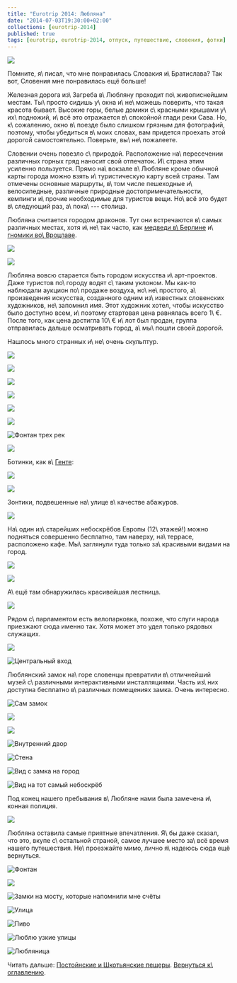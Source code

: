 ```yaml
---
title: "Eurotrip 2014: Любляна"
date: "2014-07-03T19:30:00+02:00"
collections: [eurotrip-2014]
published: true
tags: [eurotrip, eurotrip-2014, отпуск, путешествие, словения, фотки]
---
```


![](/images/travel/2014-06-eurotrip/ljubljana-cover.jpg)

Помните, я\ писал, что мне понравилась Словакия и\ Братислава? Так вот, Словения мне понравилась ещё больше!

<!--more-->

Железная дорога из\ Загреба в\ Любляну проходит по\ живописнейшим местам. Ты\ просто сидишь у\ окна и\ не\ можешь 
поверить, что такая красота бывает. Высокие горы, белые домики с\ красными крышами у\ их\ подножий, и\ всё это 
отражается в\ спокойной глади реки Сава. Но, к\ сожалению, окно в\ поезде было слишком грязным для фотографий, поэтому, 
чтобы убедиться в\ моих словах, вам придется проехать этой дорогой самостоятельно. Поверьте, вы\ не\ пожалеете. 

Словении очень повезло с\ природой. Расположение на\ пересечении различных горных гряд наносит свой отпечаток. И\ страна 
этим усиленно пользуется. Прямо на\ вокзале в\ Любляне кроме обычной карты города можно взять и\ туристическую карту 
всей страны. Там отмечены основные маршруты, в\ том числе пешеходные и\ велосипедные, различные природные 
достопримечательности, кемпинги и\ прочие необходимые для туристов вещи. Но\ всё это будет в\ следующий раз, 
а\ пока\ --- столица.

Любляна считается городом драконов. Тут они встречаются в\ самых различных местах, хотя и\ не\ так часто, как [медведи 
в\ Берлине][berlin] и\ [гномики во\ Вроцлаве][wroclaw].

![](/images/travel/2014-06-eurotrip/ljubljana-dragon-1.jpg)

![](/images/travel/2014-06-eurotrip/ljubljana-dragon-2.jpg)

Любляна вовсю старается быть городом искусства и\ арт-проектов. Даже туристов по\ городу водят с\ таким уклоном.
Мы как-то наблюдали аукцион по\ продаже воздуха, но\ не\ простого, а\ произведения искусства, созданного одним
из\ известных словенских художников, не\ запомнил имя. Этот художник хотел, чтобы искусство было доступно всем, 
и\ поэтому стартовая цена равнялась всего 1\ €. После того, как цена достигла 10\ € и\ лот был продан, группа 
отправилась дальше осматривать город, а\ мы\ пошли своей дорогой.

Нашлось много странных и\ не\ очень скульптур.

![](/images/travel/2014-06-eurotrip/ljubljana-sculpture-1.jpg)

![](/images/travel/2014-06-eurotrip/ljubljana-sculpture-2.jpg)

![](/images/travel/2014-06-eurotrip/ljubljana-sculpture-3.jpg)

![](/images/travel/2014-06-eurotrip/ljubljana-sculpture-4.jpg)

![](/images/travel/2014-06-eurotrip/ljubljana-sculpture-5.jpg)

![](/images/travel/2014-06-eurotrip/ljubljana-sculpture-6.jpg)

![Фонтан трех рек](/images/travel/2014-06-eurotrip/ljubljana-sculpture-7.jpg "Фонтан трех рек")

![](/images/travel/2014-06-eurotrip/ljubljana-sculpture-8.jpg)

Ботинки, как в\ [Генте][ghent]:

![](/images/travel/2014-06-eurotrip/ljubljana-shoes-1.jpg)

![](/images/travel/2014-06-eurotrip/ljubljana-shoes-2.jpg)

Зонтики, подвешенные на\ улице в\ качестве абажуров.

![](/images/travel/2014-06-eurotrip/ljubljana-umbrella.jpg)

На\ один из\ старейших небоскрёбов Европы (12\ этажей!) можно подняться совершенно бесплатно, там наверху, на\ террасе, 
расположено кафе. Мы\ заглянули туда только за\ красивыми видами на город.

![](/images/travel/2014-06-eurotrip/ljubljana-skyscraper-view-1.jpg)

![](/images/travel/2014-06-eurotrip/ljubljana-skyscraper-view-2.jpg)

А\ ещё там обнаружилась красивейшая лестница.

![](/images/travel/2014-06-eurotrip/ljubljana-skyscraper-stairs.jpg)

Рядом с\ парламентом есть велопарковка, похоже, что слуги народа приезжают сюда именно так. Хотя может это удел только 
рядовых служащих.

![](/images/travel/2014-06-eurotrip/ljubljana-parlament-veloparking.jpg)

![Центральный вход](/images/travel/2014-06-eurotrip/ljubljana-parlament-main-entrance.jpg "Центральный вход")

Люблянский замок на\ горе словенцы превратили в\ отличнейший музей с\ различными интерактивными инсталляциями. Часть 
из\ них доступна бесплатно в\ различных помещениях замка. Очень интересно.

![Сам замок](/images/travel/2014-06-eurotrip/ljubljana-castle.jpg "Сам замок")

![](/images/travel/2014-06-eurotrip/ljubljana-castle-interactive-1.jpg)

![](/images/travel/2014-06-eurotrip/ljubljana-castle-interactive-2.jpg)

![Внутренний двор](/images/travel/2014-06-eurotrip/ljubljana-castle-inner.jpg "Внутренний двор")

![Стена](/images/travel/2014-06-eurotrip/ljubljana-castle-wall.jpg "Стена")

![Вид с замка на город](/images/travel/2014-06-eurotrip/ljubljana-castle-city-view.jpg "Вид с замка на город")

![Вид на тот самый небоскрёб](/images/travel/2014-06-eurotrip/ljubljana-castle-skyscraper-view.jpg "Вид на тот самый небоскрёб")

Под конец нашего пребывания в\ Любляне нами была замечена и\ конная полиция.

![](/images/travel/2014-06-eurotrip/ljubljana-mounted-police.jpg)

Любляна оставила самые приятные впечатления. Я\ бы даже сказал, что это, вкупе с\ остальной страной, самое лучшее место 
за\ всё время нашего путешествия. Не\ проезжайте мимо, лично я\ надеюсь сюда ещё вернуться.

![Фонтан](/images/travel/2014-06-eurotrip/ljubljana-fountain.jpg "Фонтан")

![](/images/travel/2014-06-eurotrip/ljubljana-house.jpg)

![Замки на мосту, которые напомнили мне счёты](/images/travel/2014-06-eurotrip/ljubljana-lockers.jpg "Замки на мосту, которые напомнили мне счёты")

![Улица](/images/travel/2014-06-eurotrip/ljubljana-street.jpg "Улица")

![Пиво](/images/travel/2014-06-eurotrip/ljubljana-beer.jpg "Пиво")

![Люблю узкие улицы](/images/travel/2014-06-eurotrip/ljubljana-narrow-street.jpg "Люблю узкие улицы")

![Любляница](/images/travel/2014-06-eurotrip/ljubljana-river.jpg "Любляница")

Читать дальше: [Постойнские и Шкотьянские пещеры](/post/eurotrip-2014-postojna-skocjan/). 
[Вернуться к\ оглавлению](/post/eurotrip-2014/).

[berlin]: /post/eurotrip-berlin/
[ghent]: /post/eurotrip-ghent/
[wroclaw]: /post/eurotrip-wroclaw/
